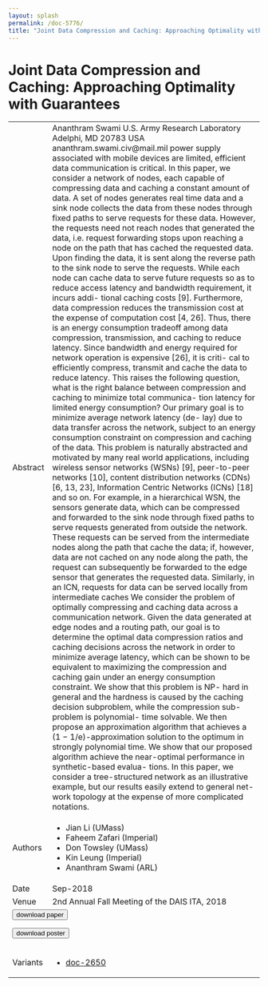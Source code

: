 ```yaml
---
layout: splash
permalink: /doc-5776/
title: "Joint Data Compression and Caching: Approaching Optimality with Guarantees"
---
```


# Joint Data Compression and Caching: Approaching Optimality with Guarantees

<table>
    <tbody>
    <tr>
        <td>Abstract</td>
        <td>Ananthram Swami U.S. Army Research Laboratory Adelphi, MD 20783 USA ananthram.swami.civ@mail.mil power supply associated with mobile devices are limited, efficient data communication is critical. In this paper, we consider a network of nodes, each capable of compressing data and caching a constant amount of data. A set of nodes generates real time data and a sink node collects the data from these nodes through fixed paths to serve requests for these data. However, the requests need not reach nodes that generated the data, i.e. request forwarding stops upon reaching a node on the path that has cached the requested data. Upon finding the data, it is sent along the reverse path to the sink node to serve the requests. While each node can cache data to serve future requests so as to reduce access latency and bandwidth requirement, it incurs addi- tional caching costs [9]. Furthermore, data compression reduces the transmission cost at the expense of computation cost [4, 26]. Thus, there is an energy consumption tradeoff among data compression, transmission, and caching to reduce latency. Since bandwidth and energy required for network operation is expensive [26], it is criti- cal to efficiently compress, transmit and cache the data to reduce latency. This raises the following question, what is the right balance between compression and caching to minimize total communica- tion latency for limited energy consumption? Our primary goal is to minimize average network latency (de- lay) due to data transfer across the network, subject to an energy consumption constraint on compression and caching of the data. This problem is naturally abstracted and motivated by many real world applications, including wireless sensor networks (WSNs) [9], peer-to-peer networks [10], content distribution networks (CDNs) [6, 13, 23], Information Centric Networks (ICNs) [18] and so on. For example, in a hierarchical WSN, the sensors generate data, which can be compressed and forwarded to the sink node through fixed paths to serve requests generated from outside the network. These requests can be served from the intermediate nodes along the path that cache the data; if, however, data are not cached on any node along the path, the request can subsequently be forwarded to the edge sensor that generates the requested data. Similarly, in an ICN, requests for data can be served locally from intermediate caches We consider the problem of optimally compressing and caching data across a communication network. Given the data generated at edge nodes and a routing path, our goal is to determine the optimal data compression ratios and caching decisions across the network in order to minimize average latency, which can be shown to be equivalent to maximizing the compression and caching gain under an energy consumption constraint. We show that this problem is NP- hard in general and the hardness is caused by the caching decision subproblem, while the compression sub-problem is polynomial- time solvable. We then propose an approximation algorithm that achieves a (1 − 1/e)-approximation solution to the optimum in strongly polynomial time. We show that our proposed algorithm achieve the near-optimal performance in synthetic-based evalua- tions. In this paper, we consider a tree-structured network as an illustrative example, but our results easily extend to general net- work topology at the expense of more complicated notations.</td>
    </tr>
    <tr>
        <td>Authors</td>
        <td>
            <ul>
                <li>Jian Li (UMass)</li>
                <li>Faheem Zafari (Imperial)</li>
                <li>Don Towsley (UMass)</li>
                <li>Kin Leung (Imperial)</li>
                <li>Ananthram Swami (ARL)</li>
            </ul>
        </td>
    </tr>
    <tr>
        <td>Date</td>
        <td>Sep-2018</td>
    </tr>
    <tr>
        <td>Venue</td>
        <td>2nd Annual Fall Meeting of the DAIS ITA, 2018</td>
    </tr>
        <tr>
            <td colspan="2">
                <form method="get" action="https://dais-ita.org/sites/default/files/2498.pdf">
                    <button type="submit">download paper</button>
                </form>
                <form method="get" action="https://dais-ita.org/sites/default/files/2498_poster.pdf">
                    <button type="submit">download poster</button>
                </form>
            </td>
        </tr>
        <tr>
            <td>Variants</td>
            <td>
                <ul>
                    <li><a href="\doc-2650\">doc-2650</a></li>
                </ul>
            </td>
        </tr>
    </tbody>
</table>
